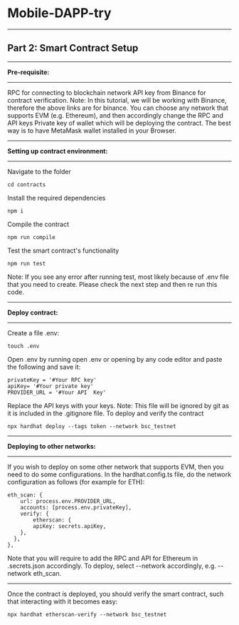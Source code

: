 # Mobile-DAPP-try
***
## Part 2: Smart Contract Setup
***
**Pre-requisite:**
***
RPC for connecting to blockchain network
API key from Binance for contract verification. Note: In this tutorial, we will be working with Binance, therefore the above links are for binance. You can choose any network that supports EVM (e.g. Ethereum), and then accordingly change the RPC and API keys
Private key of wallet which will be deploying the contract. The best way is to have MetaMask wallet installed in your Browser.
***
**Setting up contract environment:**
***
Navigate to the folder
```
cd contracts
```
Install the required dependencies
```
npm i
```
Compile the contract
```
npm run compile
```
Test the smart contract's functionality
```
npm run test
```
Note: If you see any error after running test, most likely because of .env file that you need to create. Please check the next step and then re run this code.
***
**Deploy contract:**
***
Create a file .env:
```
touch .env
```
Open .env by running open .env or opening by any code editor and paste the following and save it:
```
privateKey = '#Your RPC key'
apiKey= '#Your private key'
PROVIDER_URL = '#Your API  Key'
```
Replace the API keys with your keys. Note: This file will be ignored by git as it is included in the .gitignore file.
To deploy and verify the contract
```
npx hardhat deploy --tags token --network bsc_testnet
```
***
**Deploying to other networks:**
***
If you wish to deploy on some other network that supports EVM, then you need to do some configurations.
In the hardhat.config.ts file, do the network configuration as follows (for example for ETH):
```
eth_scan: {
    url: process.env.PROVIDER_URL,
    accounts: [process.env.privateKey],
    verify: {
        etherscan: {
        apiKey: secrets.apiKey,
    },
  },
},
```
Note that you will require to add the RPC and API for Ethereum in .secrets.json accordingly.
To deploy, select --network accordingly, e.g. --network eth_scan.
***
Once the contract is deployed, you should verify the smart contract, such that interacting with it becomes easy:
```
npx hardhat etherscan-verify --network bsc_testnet
```
